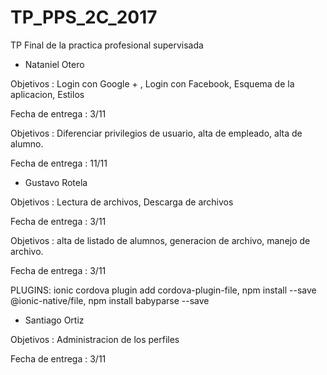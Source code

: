 # TP_PPS_2C_2017
TP Final de la practica profesional supervisada


* Nataniel Otero

Objetivos : Login con Google + , Login con Facebook, Esquema de la aplicacion, Estilos

Fecha de entrega : 3/11

Objetivos : Diferenciar privilegios de usuario, alta de empleado, alta de alumno.

Fecha de entrega : 11/11


* Gustavo Rotela

Objetivos : Lectura de archivos, Descarga de archivos

Fecha de entrega : 3/11

Objetivos : alta de listado de alumnos, generacion de archivo, manejo de archivo.

Fecha de entrega : 3/11

PLUGINS:
 ionic cordova plugin add cordova-plugin-file, npm install --save @ionic-native/file, npm install babyparse --save

* Santiago Ortiz

Objetivos : Administracion de los perfiles

Fecha de entrega : 3/11

